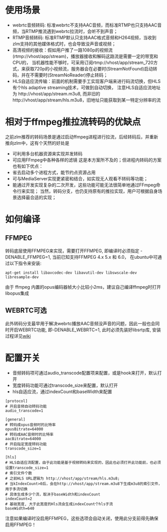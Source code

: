 # 使用场景
- webrtc音频转码: 标准webrtc不支持AAC音频，而标准RTMP也只支持AAC音频，当RTMP推流遇到webrtc拉流时，会听不到声音；
- RTMP音频转码: 标准RTMP默认只支持AAC格式音频和H264视频，当收到zlm支持的其他媒体格式时，也会导致没声音或视频；
- 高清视频的接收：假如用户推了一路1080p的视频流(rtmp://vhost/app/stream)，播放器接收和解码这路流是需要一定的带宽和CPU的，
当机器性能不够时，可采用订阅rtmp://vhost/app/stream_720方式，来获取720p的小视频流，服务器会在必要时(StreamNotFound)启动转码，并在不需要时(StreamNoReader)停止转码；
- HLS自适应流传输：前面的机制需要手工实现客户端来进行码流切换，但HLS有个hls adaptive streaming技术，可做到自动切换，
注意HLS自适应流地址为 http://vhost/app/stream.m3u8, 而非旧的 http://vhost/app/stream/hls.m3u8，旧地址只能获取到某一特定分辨率的流

# 相对于ffmpeg推拉流转码的优缺点
之前zlm推荐的转码场景是通过启动ffmpeg进程进行拉流，后经转码后，并重新推向zlm中，这有个天然的好处是
- 可利用多台机器资源来实现并发转码
- 可应用FFmpeg中各种各样的滤镜
这是本方案所不及的；但进程内转码的方案也有如下优点：
- 省去启动多个进程方式，能节约点资源占用
- 可与MediaServer实现更紧密和结合，如实现无人观看不转码等功能；
- 能通过开发实现复杂的二次开发，这些功能可能无法很简单地通过FFmpeg命令行来实现；
当然，转码分支，也仍支持原有的推拉实现，用户可根据自身场景选择最合适的实现；

# 如何编译
## FFMPEG
转码底层使用FFMPEG来实现，需要打开FFMPEG, 即编译时必须指定 -DENABLE_FFMPEG=1,  当前已知支持FFMPEG 4.x 5.x 和 6.0，
 在ubuntu中可通过以下指令来安装: 
 ```
 apt-get install libavcodec-dev libavutil-dev libswscale-dev libresample-dev
 ```
 由于 ffmpeg 内置的opus编码器帧大小比较小2ms，建议自己编译ffmpeg时打开libopus集成

## WEBRTC可选
此外转码分支最早用于解决webrtc播放AAC音频没声音的问题，因此一般也会同时开启WEBRTC功能, 即-DENABLE_WEBRTC=1, 
此时必须先装好libsrtp库, 安装过程详见[wiki](https://github.com/ZLMediaKit/ZLMediaKit/wiki/zlm%E5%90%AF%E7%94%A8webrtc%E7%BC%96%E8%AF%91%E6%8C%87%E5%8D%97)

# 配置开关
- 音频转码项可通过audio_transcode配置项来配置，或是hook来打开，默认打开
- 宽度转码功能可通过transcode_size来配置，默认打开
- hls自适应流，通过indexCount和baseWidth来配置

```
[protocol]
# 开启音频自动转码功能
audio_transcode=1

[general]
# 转码成opus音频时的比特率
opusBitrate=64000
# 转码成AAC音频时的比特率
aacBitrate=64000
# 开启指定宽度转码功能
transcode_size=1

[hls]
# HLS自适应流配置，由于此功能是基于视频转码来实现的，因此也必须打开此功能前，也必须设置transcode_size=1
# 索引文件个数
# 之前HLS URL逻辑为 http://vhost/app/stream/hls.m3u8;
# 当kIndexCount>0后，会在http://vhost/app/stream.m3u8下生成m3u8的索引文件，用于多流切换
# 具体生成多少个流，取决于baseWidth和indexCount
indexCount=2
# 基础宽度, 大于此宽度的Hls流会生成indexCount个hls子流
baseWidth=640

```
注意如果编译时没启用FFMPEG，这些选项会自动关闭，使用此分支前得先确保启用FFMPEG！
